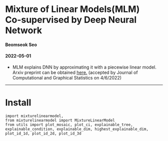 # Mixture of Linear Models(MLM) <br> Co-supervised by Deep Neural Network
<h4 class="author">Beomseok Seo</h4>
<h4 class="date">2022-05-01</h4>

- MLM explains DNN by approximating it with a piecewise linear model.
Arxiv preprint can be obtained <a href="https://arxiv.org/abs/2108.04035">here.</a>
(accepted by Journal of Computational and Graphical Statistics on 4/6/2022)

---

<h1 class="title toc-ignore">Install</h1>
            <pre><code>import mixturelinearmodel,
from mixturelinearmodel import MixtureLinearModel
from utils import plot_mosaic, plot_ci, explainable_tree, explainable_condition, explainable_dim, highest_explainable_dim, plot_id_1d, plot_id_2d, plot_id_3d
</code></pre>


          
